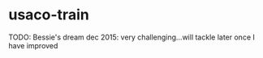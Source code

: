 # usaco-train


TODO: Bessie's dream dec 2015: very challenging...will tackle later once I have improved

